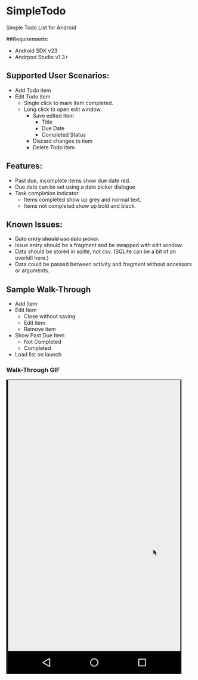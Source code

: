 # SimpleTodo
Simple Todo List for Android

##Requirements:

* Android SDK v23
* Andrpod Studio v1.3+

## Supported User Scenarios:

* Add Todo item
* Edit Todo item
    * Single click to mark item completed.
    * Long click to open edit window.
        * Save edited item
            * Title
            * Due Date
            * Completed Status
        * Discard changes to item
        * Delete Todo item.

## Features:

* Past due, incomplete items show due date red.
* Due date can be set using a date picker dialogue
* Task completion indicator
    * Items completed show up grey and normal text.
    * Items not completed show up bold and black.

## Known Issues:

* ~~Date entry should use date picker.~~
* Issue entry should be a fragment and be swapped with edit window.
* Data should be stored in sqlite, not csv. (SQLite can be a bit of an overkill here.) 
* Data could be passed between activity and fragment without accessors or arguments.

## Sample Walk-Through

* Add Item
* Edit Item
    * Close without saving
    * Edit item
    * Remove item
* Show Past Due Item
    * Not Completed
    * Completed
* Load list on launch

### Walk-Through GIF
![SimpleTodo](./docs/walkthrough.gif "SimpleTodo Walk-Through")
